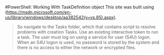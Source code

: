 #PowerShell: Working With TaskDefinition object
This site was built using (https://msdn.microsoft.com/en-us/library/windows/desktop/aa382542(v=vs.85).aspx).
>So navigate to the Tasks folder, which that contains script to resolve problems with creation Tasks.
Use an existing interactive token to run a task. The user must log on using a service for user (S4U) logon.
When an S4U logon is used, no password is stored by the system and there is no access to either the network or encrypted files.
